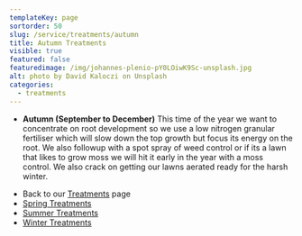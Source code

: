 ```yaml
---
templateKey: page
sortorder: 50
slug: /service/treatments/autumn
title: Autumn Treatments
visible: true
featured: false
featuredimage: /img/johannes-plenio-pY0LOiwK9Sc-unsplash.jpg
alt: photo by David Kaloczi on Unsplash
categories:
  - treatments
---
```


- **Autumn (September to December)** This time of the year we want to
  concentrate on root development so we use a low nitrogen granular fertiliser
  which will slow down the top growth but focus its energy on the root. We also
  followup with a spot spray of weed control or if its a lawn that likes to grow
  moss we will hit it early in the year with a moss control. We also crack on
  getting our lawns aerated ready for the harsh winter.

* Back to our [Treatments](/service/treatments) page
* [Spring Treatments](/service/treatments/spring)
* [Summer Treatments](/service/treatments/summer)
* [Winter Treatments](/service/treatments/winter)
